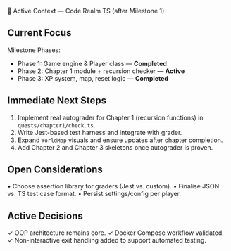 🚧 Active Context — Code Realm TS (after Milestone 1)

Current Focus
-------------
Milestone Phases:
- Phase 1: Game engine & Player class — **Completed**
- Phase 2: Chapter 1 module + recursion checker — **Active**
- Phase 3: XP system, map, reset logic — **Completed**

Immediate Next Steps
--------------------
1. Implement real autograder for Chapter 1 (recursion functions) in `quests/chapter1/check.ts`.
2. Write Jest-based test harness and integrate with grader.
3. Expand `WorldMap` visuals and ensure updates after chapter completion.
4. Add Chapter 2 and Chapter 3 skeletons once autograder is proven.

Open Considerations
-------------------
• Choose assertion library for graders (Jest vs. custom).
• Finalise JSON vs. TS test case format.
• Persist settings/config per player.

Active Decisions
----------------
✓ OOP architecture remains core.
✓ Docker Compose workflow validated.
✓ Non-interactive exit handling added to support automated testing.
